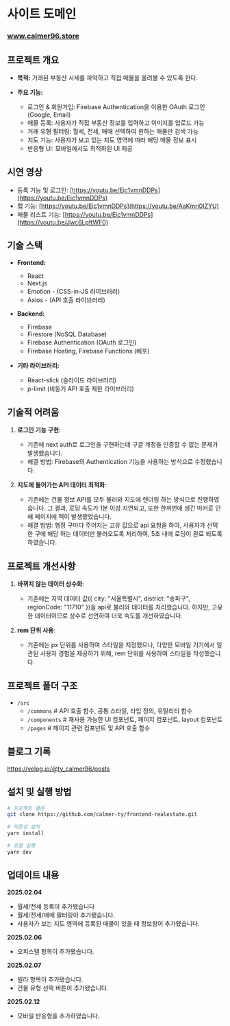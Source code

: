 # 사이트 도메인
### www.calmer96.store

## 프로젝트 개요

- **목적:** 거래된 부동산 시세를 파악하고 직접 매물을 올려볼 수 있도록 한다.
- **주요 기능:**
  
  - 로그인 & 회원가입: Firebase Authentication을 이용한 OAuth 로그인 (Google, Email)
  - 매물 등록: 사용자가 직접 부동산 정보를 입력하고 이미지를 업로드 가능
  - 거래 유형 필터링: 월세, 전세, 매매 선택하여 원하는 매물만 검색 가능
  - 지도 기능: 사용자가 보고 있는 지도 영역에 따라 해당 매물 정보 표시
  - 반응형 UI: 모바일에서도 최적화된 UI 제공

## 시연 영상
  - 등록 기능 및 로그인: [https://youtu.be/Eic1vmnDDPs](https://youtu.be/Eic1vmnDDPs)
  - 맵 기능: [https://youtu.be/Eic1vmnDDPs](https://youtu.be/AaKmrj0IZYU)
  - 매물 리스트 기능: [https://youtu.be/Eic1vmnDDPs](https://youtu.be/Jwc6LpftWF0)

## 기술 스택
- **Frontend:**
  -  React
  -  Next.js
  -  Emotion - (CSS-in-JS 라이브러리)
  -  Axios - (API 호출 라이브러리)

- **Backend:**
    - Firebase
    - Firestore (NoSQL Database)
    - Firebase Authentication (OAuth 로그인)
    - Firebase Hosting, Firebase Functions (배포)

- **기타 라이브러리:**
  - React-slick (슬라이드 라이브러리)
  - p-limit (비동기 API 호출 제한 라이브러리)

## 기술적 어려움

1.  **로그인 기능 구현**:
    - 기존에 next auth로 로그인을 구현하는데 구글 계정을 인증할 수 없는 문제가 발생했습니다.
    - 해결 방법: Firebase의 Authentication 기능을 사용하는 방식으로 수정했습니다.

2. **지도에 들어가는 API 데이터 최적화**:
    - 기존에는 건물 정보 API를 모두 불러와 지도에 렌더링 하는 방식으로 진행하였습니다. 그 결과, 로딩 속도가 1분 이상 지연되고, 또한 한꺼번에 생긴 마커로 인해 페이지에 렉이 발생했었습니다.
    - 해결 방법: 행정 구마다 주어지는 고유 값으로 api 요청을 하여, 사용자가 선택한 구에 해당 하는 데이터만 불러오도록 처리하여, 5초 내에 로딩이 완료 되도록 하였습니다.

## 프로젝트 개선사항

1.  **바뀌지 않는 데이터 상수화**:
    - 기존에는 지역 데이터 값({ city: "서울특별시", district: "송파구", regionCode: "11710" })을 api로 불러와 데이터를 처리했습니다. 하지만, 고유한 데이터이므로 상수로 선언하여 더욱 속도를 개선하였습니다.
      
2.  **rem 단위 사용**:
    - 기존에는 px 단위를 사용하여 스타일을 지정했으나, 다양한 모바일 기기에서 일관된 사용자 경험을 제공하기 위해, rem 단위를 사용하여 스타일을 작성했습니다. 

## 프로젝트 폴더 구조
- `/src`  
  - `/commons`  # API 호출 함수, 공통 스타일, 타입 정의, 유틸리티 함수  
  - `/components`  # 재사용 가능한 UI 컴포넌트, 페이지 컴포넌트, layout 컴포넌트  
  - `/pages`  # 페이지 관련 컴포넌트 및 API 호출 함수
  
## 블로그 기록
https://velog.io/@ty_calmer96/posts

## 설치 및 실행 방법

```bash
# 프로젝트 클론
git clone https://github.com/calmer-ty/frontend-realestate.git

# 의존성 설치
yarn install

# 로컬 실행
yarn dev
```

## 업데이트 내용

**2025.02.04**
- 월세/전세 등록이 추가됐습니다
- 월세/전세/매매 필터링이 추가됐습니다.
- 사용자가 보는 지도 영역에 등록된 매물이 있을 때 정보창이 추가됐습니다.


**2025.02.06**
- 오피스텔 항목이 추가됐습니다.


**2025.02.07**
- 빌라 항목이 추가됐습니다.
- 건물 유형 선택 버튼이 추가됐습니다.


**2025.02.12**
- 모바일 반응형을 추가하였습니다.
